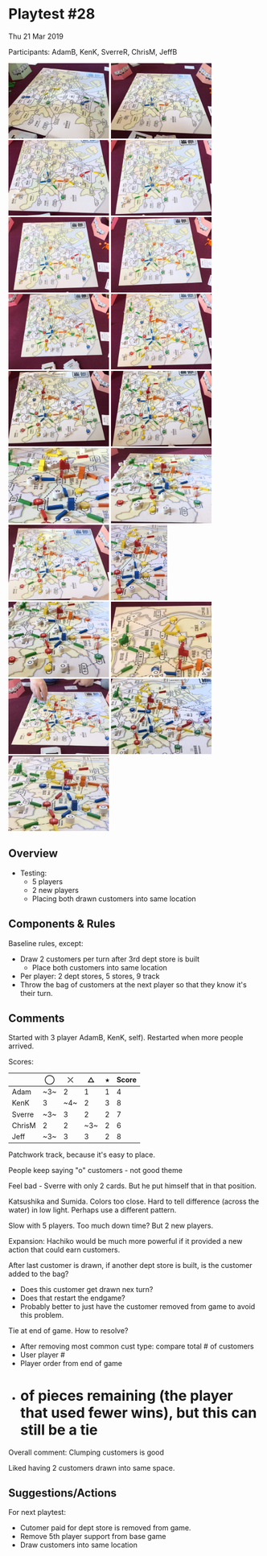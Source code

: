 # Playtest #28

Thu 21 Mar 2019

Participants: AdamB, KenK, SverreR, ChrisM, JeffB

<img src="images/pt28/pt28-1339.jpg" height="150px"/> <img src="images/pt28/pt28-1340.jpg" height="150px"/> <img src="images/pt28/pt28-1341.jpg" height="150px"/> <img src="images/pt28/pt28-1342.jpg" height="150px"/> <img src="images/pt28/pt28-1343.jpg" height="150px"/> <img src="images/pt28/pt28-1344.jpg" height="150px"/> <img src="images/pt28/pt28-1346.jpg" height="150px"/> <img src="images/pt28/pt28-1347.jpg" height="150px"/> <img src="images/pt28/pt28-1348.jpg" height="150px"/> <img src="images/pt28/pt28-1350.jpg" height="150px"/> <img src="images/pt28/pt28-1352.jpg" height="150px"/> <img src="images/pt28/pt28-1353.jpg" height="150px"/> <img src="images/pt28/pt28-1354.jpg" height="150px"/> <img src="images/pt28/pt28-1357.jpg" height="150px"/> <img src="images/pt28/pt28-1358.jpg" height="150px"/> <img src="images/pt28/pt28-1359.jpg" height="150px"/> <img src="images/pt28/pt28-1360.jpg" height="150px"/> <img src="images/pt28/pt28-1361.jpg" height="150px"/> <img src="images/pt28/pt28-1362.jpg" height="150px"/> 

## Overview

* Testing:
	* 5 players
	* 2 new players
	* Placing both drawn customers into same location

## Components & Rules

Baseline rules, except:

* Draw 2 customers per turn after 3rd dept store is built
   * Place both customers into same location
* Per player: 2 dept stores, 5 stores, 9 track
* Throw the bag of customers at the next player so that they know it's their turn.

## Comments

Started with 3 player AdamB, KenK, self). Restarted when more people arrived.

Scores: 

|         |  ◯  |  ⤫  |  △  |  ⭒  | Score |
| ------- | --- | --- | --- | --- | --- |
| Adam    | ~3~ |  2  |  1  |  1  |  4  |
| KenK    |  3  | ~4~ |  2  |  3  |  8  |
| Sverre  | ~3~ |  3  |  2  |  2  |  7  |
| ChrisM  |  2  |  2  | ~3~ |  2  |  6  |
| Jeff    | ~3~ |  3  |  3  |  2  |  8  |

Patchwork track, because it's easy to place.

People keep saying "o" customers - not good theme

Feel bad - Sverre with only 2 cards. But he put himself that in that position.

Katsushika and Sumida. Colors too close. Hard to tell difference (across the water) in low light. Perhaps use a different pattern.

Slow with 5 players. Too much down time? But 2 new players.

Expansion: Hachiko would be much more powerful if it provided a new action that could earn customers.

After last customer is drawn, if another dept store is built, is the customer added to the bag?

* Does this customer get drawn nex turn?
* Does that restart the endgame?
* Probably better to just have the customer removed from game to avoid this problem.

Tie at end of game. How to resolve?

* After removing most common cust type: compare total # of customers
* User player #
* Player order from end of game
* # of pieces remaining (the player that used fewer wins), but this can still be a tie

Overall comment: Clumping customers is good

Liked having 2 customers drawn into same space.

## Suggestions/Actions

For next playtest:

* Cutomer paid for dept store is removed from game.
* Remove 5th player support from base game
* Draw customers into same location
